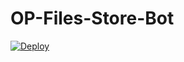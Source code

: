 # OP-Files-Store-Bot


[![Deploy](https://www.herokucdn.com/deploy/button.svg)](https://heroku.com/deploy?template=https://github.com/Desalegn405/OP-Files-Store-Bot)

